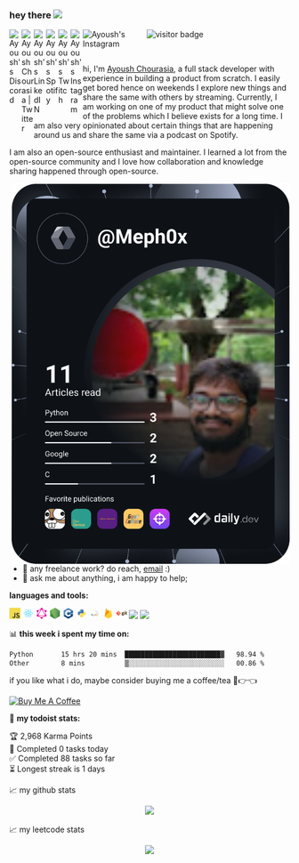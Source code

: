 ### hey there <img src="https://media.giphy.com/media/hvRJCLFzcasrR4ia7z/giphy.gif" width="25px">
<a href="https://discord.gg/RjjEKMnJ">
  <img align="left" alt="Ayoush's Discord" width="22px" src="https://raw.githubusercontent.com/peterthehan/peterthehan/master/assets/discord.svg" />
</a>
<a href="https://twitter.com/ayoushhorcrux">
  <img align="left" alt="Ayoush Chourasia | Twitter" width="22px" src="https://raw.githubusercontent.com/peterthehan/peterthehan/master/assets/twitter.svg" />
</a>
<a href="https://www.linkedin.com/in/ayoush-chourasia-767041b4/">
  <img align="left" alt="Ayoush's LinkedIN" width="22px" src="https://raw.githubusercontent.com/peterthehan/peterthehan/master/assets/linkedin.svg" />
</a>
<a href="https://open.spotify.com/user/31bys2w63zcrkal27oi2zoh3t2jq?si=5e21b5a660d6498b">
  <img align="left" alt="Ayoush's Spotify" width="22px" src="https://upload.wikimedia.org/wikipedia/commons/1/19/Spotify_logo_without_text.svg" />
</a>
<a href="https://www.twitch.tv/help_buddy">
  <img align="left" alt="Ayoush's Twitch" width="22px" src="https://upload.wikimedia.org/wikipedia/commons/2/26/Twitch_logo.svg" />
</a>
<a href="https://www.instagram.com/mephistopheles_soul/">
  <img align="left" alt="Ayoush's Instagram" width="22px" src="https://upload.wikimedia.org/wikipedia/commons/e/e7/Instagram_logo_2016.svg" />
</a>
<a href="https://ayoushchourasia.medium.com/">
  <img align="left" alt="Ayoush's Instagram" width="115px" src="https://upload.wikimedia.org/wikipedia/commons/0/0d/Medium_%28website%29_logo.svg" />
</a>

![visitor badge](https://visitor-badge.glitch.me/badge?page_id=ayoush&left_color=red&right_color=green) 

<br />

hi, I'm [Ayoush Chourasia](https://ayoush.github.io/), a full stack developer with experience in building a product from scratch. I easily get bored hence on weekends I explore new things and share the same with others by streaming. Currently, I am working on one of my product that might solve one of the problems which I believe exists for a long time. I am also very opinionated about certain things that are happening around us and share the same via a podcast on Spotify.

I am also an open-source enthusiast and maintainer. I learned a lot from the open-source community and I love how collaboration and knowledge sharing happened through open-source.



<a href="https://app.daily.dev/Meph0x"><img align="right" src="https://github.com/Ayoush/ayoush/blob/master/devcard.svg" width="500"  alt="Ayoush Chourasia's Dev Card"/></a>
  
- 💼 any freelance work? do reach, [email](mailto:ayoushchourasia@gmail.com) :)
- 💬 ask me about anything, i am happy to help;

**languages and tools:**  

<code><img height="20" src="https://raw.githubusercontent.com/github/explore/80688e429a7d4ef2fca1e82350fe8e3517d3494d/topics/javascript/javascript.png"></code>
<code><img height="20" src="https://raw.githubusercontent.com/github/explore/80688e429a7d4ef2fca1e82350fe8e3517d3494d/topics/react/react.png"></code>
<code><img height="20" src="https://raw.githubusercontent.com/github/explore/5c058a388828bb5fde0bcafd4bc867b5bb3f26f3/topics/graphql/graphql.png"></code>
<code><img height="20" src="https://raw.githubusercontent.com/github/explore/80688e429a7d4ef2fca1e82350fe8e3517d3494d/topics/nodejs/nodejs.png"></code>
<code><img height="20" src="https://raw.githubusercontent.com/github/explore/80688e429a7d4ef2fca1e82350fe8e3517d3494d/topics/cpp/cpp.png"></code>
<code><img height="20" src="https://raw.githubusercontent.com/github/explore/80688e429a7d4ef2fca1e82350fe8e3517d3494d/topics/python/python.png"></code>
<code><img height="20" src="https://raw.githubusercontent.com/github/explore/80688e429a7d4ef2fca1e82350fe8e3517d3494d/topics/mysql/mysql.png"></code>
<code><img height="20" src="https://raw.githubusercontent.com/github/explore/80688e429a7d4ef2fca1e82350fe8e3517d3494d/topics/firebase/firebase.png"></code>
<code><img height="20" src="https://raw.githubusercontent.com/github/explore/80688e429a7d4ef2fca1e82350fe8e3517d3494d/topics/git/git.png"></code>
<code><img height="20" src="https://upload.wikimedia.org/wikipedia/commons/9/92/Official_Elixir_logo.png"></code>
<code><img height="20" src="https://upload.wikimedia.org/wikipedia/commons/2/29/Postgresql_elephant.svg"></code>

📊 **this week i spent my time on:**
<!--START_SECTION:waka-->

```text
Python       15 hrs 20 mins  ████████████████████████▓   98.94 %
Other        8 mins          ▒░░░░░░░░░░░░░░░░░░░░░░░░   00.86 %
```

<!--END_SECTION:waka-->

if you like what i do, maybe consider buying me a coffee/tea 🥺👉👈

<a href="https://www.buymeacoffee.com/ayoushchourasia" target="_blank"><img src="https://cdn.buymeacoffee.com/buttons/v2/default-red.png" alt="Buy Me A Coffee" width="150" ></a>

🚧 **my todoist stats:**
<!-- TODO-IST:START -->
🏆  2,968 Karma Points           
🌸  Completed 0 tasks today           
✅  Completed 88 tasks so far           
⏳  Longest streak is 1 days
<!-- TODO-IST:END -->


📈 my github stats

<p align="center"> <img height="180em" src="https://github-readme-stats.vercel.app/api?username=Ayoush&show_icons=true&hide_border=true&&count_private=true&include_all_commits=true" />

📈 my leetcode stats

<p align="center"> <img height="400em" src="https://leetcard.jacoblin.cool/Ayoush_Chourasia?ext=activity&font=Dancing_Script" />
